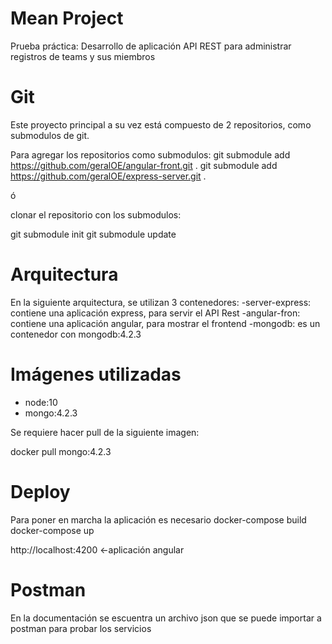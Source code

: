 # Mean Project

Prueba práctica: Desarrollo  de aplicación API REST para administrar registros de teams y sus miembros

# Git
Este proyecto principal a su vez está compuesto de 2 repositorios, como submodulos de git.

Para agregar los repositorios como submodulos:
git submodule add https://github.com/geralOE/angular-front.git .
git submodule add https://github.com/geralOE/express-server.git .

ó

clonar el repositorio con los submodulos:

git submodule init
git submodule update

# Arquitectura
En la siguiente arquitectura, se utilizan 3 contenedores:
-server-express: contiene una aplicación express, para servir el API Rest
-angular-fron: contiene una aplicación angular, para mostrar el frontend
-mongodb: es un contenedor con mongodb:4.2.3




# Imágenes utilizadas
- node:10
- mongo:4.2.3


Se requiere hacer pull de la siguiente imagen:

docker pull mongo:4.2.3


# Deploy

Para poner en marcha la aplicación es necesario 
docker-compose build
docker-compose up

http://localhost:4200 <-aplicación angular

# Postman
En la documentación se escuentra un archivo json que se puede importar a postman para probar los servicios
